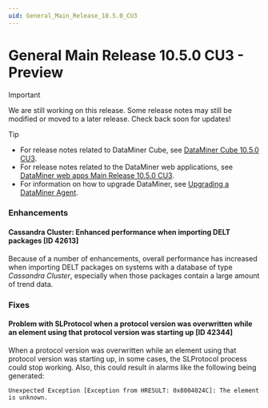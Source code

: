 ```yaml
---
uid: General_Main_Release_10.5.0_CU3
---
```


# General Main Release 10.5.0 CU3 - Preview

> [!IMPORTANT]
> We are still working on this release. Some release notes may still be modified or moved to a later release. Check back soon for updates!

> [!TIP]
>
> - For release notes related to DataMiner Cube, see [DataMiner Cube 10.5.0 CU3](xref:Cube_Main_Release_10.5.0_CU3).
> - For release notes related to the DataMiner web applications, see [DataMiner web apps Main Release 10.5.0 CU3](xref:Web_apps_Main_Release_10.5.0_CU3).
> - For information on how to upgrade DataMiner, see [Upgrading a DataMiner Agent](xref:Upgrading_a_DataMiner_Agent).

### Enhancements

#### Cassandra Cluster: Enhanced performance when importing DELT packages [ID 42613]

<!-- MR 10.4.0 [CU15]/10.5.0 [CU3] - FR 10.5.6 -->

Because of a number of enhancements, overall performance has increased when importing DELT packages on systems with a database of type *Cassandra Cluster*, especially when those packages contain a large amount of trend data.

### Fixes

#### Problem with SLProtocol when a protocol version was overwritten while an element using that protocol version was starting up [ID 42344]

<!-- MR 10.4.0 [CU15]/10.5.0 [CU3] - FR 10.5.6 -->

When a protocol version was overwritten while an element using that protocol version was starting up, in some cases, the SLProtocol process could stop working. Also, this could result in alarms like the following being generated:

`Unexpected Exception [Exception from HRESULT: 0x8004024C]: The element is unknown.`
